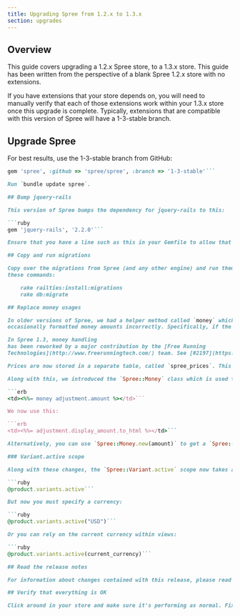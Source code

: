 ```yaml
---
title: Upgrading Spree from 1.2.x to 1.3.x
section: upgrades
---
```


## Overview

This guide covers upgrading a 1.2.x Spree store, to a 1.3.x store. This
guide has been written from the perspective of a blank Spree 1.2.x store with
no extensions.

If you have extensions that your store depends on, you will need to manually
verify that each of those extensions work within your 1.3.x store once this
upgrade is complete. Typically, extensions that are compatible with this
version of Spree will have a 1-3-stable branch.

## Upgrade Spree

For best results, use the 1-3-stable branch from GitHub:

```ruby
gem 'spree', :github => 'spree/spree', :branch => '1-3-stable'```

Run `bundle update spree`. 

## Bump jquery-rails

This version of Spree bumps the dependency for jquery-rails to this:

```ruby
gem 'jquery-rails', '2.2.0'```

Ensure that you have a line such as this in your Gemfile to allow that dependency.

## Copy and run migrations

Copy over the migrations from Spree (and any other engine) and run them using
these commands:

    rake railties:install:migrations
    rake db:migrate

## Replace money usages

In older versions of Spree, we had a helper method called `money` which
occasionally formatted money amounts incorrectly. Specifically, if the `I18n.locale` was changed, currencies started to display in that amount, rather than the proper amount. An item that was once $100, would suddenly become 100¥ if the locale was switched to Japanese, for instance.

In Spree 1.3, money handling
has been reworked by a major contribution by the [Free Running
Technologies](http://www.freerunningtech.com/) team. See [#2197](https://github.com/spree/spree/pull/2197) for details.

Prices are now stored in a separate table, called `spree_prices`. This table tracks the variant, the price amount, and the currency. This allows for variants to have different prices in different currencies.

Along with this, we introduced the `Spree::Money` class which is used to display amounts correctly. Where previously Spree would have done this:

```erb
<td><%%= money adjustment.amount %></td>```

We now use this:

```erb
<td><%%= adjustment.display_amount.to_html %></td>```

Alternatively, you can use `Spree::Money.new(amount)` to get a `Spree::Money` representation. Calling `to_html` on that object will format it neatly for HTML views, and calling `to_s` will format it nicely everywhere else.

### Variant.active scope

Along with these changes, the `Spree::Variant.active` scope now takes an argument for the currency. Whatever currency is specified will return variants in that currency. Previously it may have been enough to just do this:

```ruby
@product.variants.active```

But now you must specify a currency:

```ruby
@product.variants.active("USD")```

Or you can rely on the current currency within views:

```ruby
@product.variants.active(current_currency)```

## Read the release notes

For information about changes contained with this release, please read the [1.3.0 Release Notes](http://guides.spreecommerce.org/release_notes/spree_1_3_0.html).

## Verify that everything is OK

Click around in your store and make sure it's performing as normal. Fix any deprecation warnings you see.
